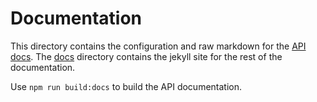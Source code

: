 # Documentation

This directory contains the configuration and raw markdown for the [API docs](https://webex.github.io/webex-js-sdk/api/). The [docs](../docs) directory contains the jekyll site for the rest of the documentation.

Use `npm run build:docs` to build the API documentation.
